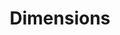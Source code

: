 ---
layout: default
bigquery: https://console.cloud.google.com/bigquery?p=covid-19-dimensions-ai&page=table&d=data&t=publications
contributors: Digital Science, https://www.digital-science.com/
cost: Free for personal, non-commercial use.
description: Dimensions contains more than 100 million publications, ranging from
  articles published in scholarly journals, books and book chapters, to preprints
  and conference proceedings. All publications are contextualized with linked data
  sets, funding, publications, patents, clinical trials, and policy documents. You
  can also view associated categories, funders, institutions, and researcher profiles.
documentation: https://docs.dimensions.ai/bigquery/index.html
last_edit: Mon, 04 Apr 2022 19:04:00 GMT
location: https://www.dimensions.ai/products/free/
maintained_by: Digital Science, https://www.digital-science.com/
schema_fields: '[''date_imported_gbq'', ''repository_url'', ''filing_year'', ''registry'',
  ''organisation_details'', ''authors'', ''funding_gbp'', ''application_number'',
  ''category_rcdc'', ''license'', ''embargo_date'', ''original_title'', ''filing_date'',
  ''expiration_year'', ''funding_chf'', ''priority_year'', ''clinical_trial_ids'',
  ''funding_currency'', ''concepts'', ''family_members_ids'', ''journal'', ''category_hrcs_hc'',
  ''external_ids'', ''priority_date'', ''address'', ''category_icrp_ct'', ''categories'',
  ''linkout'', ''relationships'', ''resulting_publication_ids'', ''id'', ''name'',
  ''publication_year'', ''acronym'', ''resulting_publication_doi'', ''wikipedia_url'',
  ''end_year'', ''proceedings_title'', ''original_assignee_orgs'', ''parent_id'',
  ''funder_orgs'', ''associated_publication_id'', ''funder_countries'', ''research_org_state_names'',
  ''conditions'', ''funding_jpy'', ''eisbn'', ''legal_status'', ''foa_number'', ''brief_title'',
  ''jurisdiction'', ''researcher_ids'', ''category_sdg'', ''type'', ''funding_cad'',
  ''isbn'', ''current_assignee'', ''cpc'', ''research_org_state_codes'', ''funding_amount'',
  ''cited_by_ids'', ''active_years'', ''funding_aud'', ''associated_grant_ids'', ''granted_year'',
  ''category_hrcs_rac'', ''source_id'', ''filing_status'', ''status'', ''inventor_names'',
  ''citations_count'', ''aliases'', ''email_address'', ''kind'', ''original_assignee'',
  ''created_date'', ''doi'', ''associated_publication_pmid'', ''category_hra'', ''research_org_city_names'',
  ''types'', ''publication_ids'', ''date_modified'', ''citations'', ''date_normal'',
  ''phase'', ''category_bra'', ''granted_date'', ''book_title'', ''research_orgs'',
  ''category_for'', ''funder_org_cities'', ''family_id'', ''current_assignee_orgs'',
  ''arxiv_id'', ''citation_string'', ''mesh_headings'', ''reference_ids'', ''established'',
  ''links'', ''funder_org'', ''date_online'', ''description'', ''interventions'',
  ''research_org_cities'', ''funding_nzd'', ''issue'', ''end_date'', ''publication_date'',
  ''grant_number'', ''acknowledgements'', ''current_assignee_countries'', ''ipcr'',
  ''volume'', ''open_access_categories_v2'', ''altmetrics'', ''family_count'', ''funding_usd'',
  ''start_year'', ''assignee_orgs'', ''gender'', ''subtitles'', ''conference'', ''metrics'',
  ''funder_org_acronyms'', ''publisher'', ''date_print'', ''assignee_countries'',
  ''patent_ids'', ''associated_publication_doi'', ''acronyms'', ''pmid'', ''expiration_date'',
  ''book_series_title'', ''title'', ''legal_events'', ''abstract'', ''open_access_categories'',
  ''research_org_country_names'', ''research_org_countries'', ''investigators'', ''funding_eur'',
  ''category_uoa'', ''editors'', ''date_inserted'', ''pmcid'', ''language'', ''repository_id'',
  ''start_date'', ''year'', ''funder_org_countries'', ''mesh_terms'', ''original_abstract'',
  ''journal_lists'', ''funding_cny'', ''category_icrp_cso'', ''labels'', ''original_assignee_countries'',
  ''associated_publication_arxiv_id'', ''funder_org_state_codes'', ''repository_name'',
  ''supporting_grant_ids'', ''date'', ''pages'', ''funding_details'']'
shortname: dimensions
tags:
- scholarly literature
- patents
- funding
- clinical trials
- academic profiles
terms_of_use: 'Use of both the Dimensions COVID-19 dataset and full Dimensions dataset
  are subject to the Dimensions Terms of use: https://www.dimensions.ai/policies-terms-legal '
title: Dimensions
uuid: dcff88bd-fe6b-4fdb-8159-809bf9d7bc1c
---